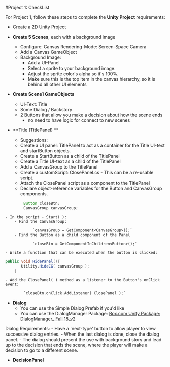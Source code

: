 #Project 1:  CheckList

For Project 1, follow these steps to complete the **Unity Project** requirements:  

- Create a 2D Unity Project
- **Create 5 Scenes**, each with a background image
	- Configure: Canvas Rendering-Mode:  Screen-Space Camera
	- Add a Canvas GameObject
	- Background Image:  
		- Add a UI-Panel
		- Select a sprite to your background image.
		- Adjust the sprite color's alpha so it's 100%.
		- Make sure this is the top item in the canvas hierarchy, so it is behind all other UI elements

- **Create Scene1 GameObjects**
	- UI-Text:  Title
	- Some Dialog / Backstory
	- 2 Buttons that allow you make a decision about 	how the scene ends
		- no need to have logic for connect to new scenes
		
- **Title (TitlePanel) ** 
	- Suggestions:
	- Create a UI panel: TitlePanel to act as a container for the Title UI-text and startButton objects.
	- Create a StartButton as a child of the TitlePanel
	- Create a Title UI-text as a child of the TitlePanel
	- Add a CanvasGroup to the TitlePanel
	- Create a customScript: ClosePanel.cs - This can be a re-usable script.
	- Attach the ClosePanel script as a component to the TitlePanel
	- Declare object-reference variables for the Button and CanvasGroup components.
		

```java
		Button closeBtn;
		CanvasGroup canvasGroup;
```


	- In the script - Start( ):
		- Find the CanvasGroup:
			
				`canvasGroup = GetComponent<CanvasGroup>();`
		- Find the Button as a child component of the Panel		
			
				`closeBtn = GetComponentInChildren<Button>();`
		
	- Write a function that can be executed when the button is clicked: 
	
	

```java
public void HidePanel(){
	   Utility.HideCG( canvasGroup );
	}
```
	- Add the ClosePanel( ) method as a listener to the Button's onClick event:
	
			`closeBtn.onClick.AddListener( ClosePanel );`


- **Dialog** 
	- You can use the Simple Dialog Prefab if you'd like
	- You can use the DialogManager Package: 
	[Box.com Unity Package: DialogManager_ Fall 18_v2](https://utdallas.box.com/v/DialogManager-Version2-F18)
	
Dialog Requirements:
	-  Have a 'next-type' button to allow player to view successive dialog entries.
	-  When the last dialog is done, close the dialog panel. 
	-  The dialog should present the use with background story and lead up to the decision that ends the scene, where the player will make a decision to go to a different scene.	
	
- **DecisionPanel**

